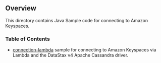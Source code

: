 ## Overview

This directory contains Java Sample code for connecting to Amazon Keyspaces.

### Table of Contents

-  [connection-lambda](https://github.com/aws-samples/aws-keyspaces-examples/tree/master/java/datastax-v4/connection-lambda) sample for connecting to Amazon Keyspaces via Lambda and the DataStax v4 Apache Cassandra driver. 
